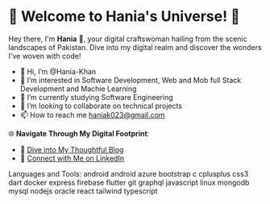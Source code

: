 # 🚀 Welcome to Hania's Universe! 🌌

Hey there, I'm **Hania** 👋, your digital craftswoman hailing from the scenic landscapes of Pakistan. Dive into my digital realm and discover the wonders I've woven with code!

- 👋 Hi, I’m @Hania-Khan
- 👀 I’m interested in Software Development, Web and Mob full Stack Development and Machie Learning 
- 🌱 I’m currently studying Software Engineering 
- 💞️ I’m looking to collaborate on technical projects 
- 📫 How to reach me haniak023@gmail.com

🌐 **Navigate Through My Digital Footprint**:
- 📖 [Dive into My Thoughtful Blog](#haniak023)
- 💼 [Connect with Me on LinkedIn](#Hania-Khan023)



Languages and Tools:
android android azure bootstrap c cplusplus css3 dart docker express firebase flutter git graphql javascript linux mongodb mysql nodejs oracle react tailwind typescript

<!---
Hania-Khan/Hania-Khan is a ✨ special ✨ repository because its `README.md` (this file) appears on your GitHub profile.
You can click the Preview link to take a look at your changes.
--->


